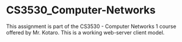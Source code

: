 # CS3530_Computer-Networks 
This assignment is part of the CS3530 - Computer Networks 1 course offered by Mr. Kotaro. This is a working web-server client model.
